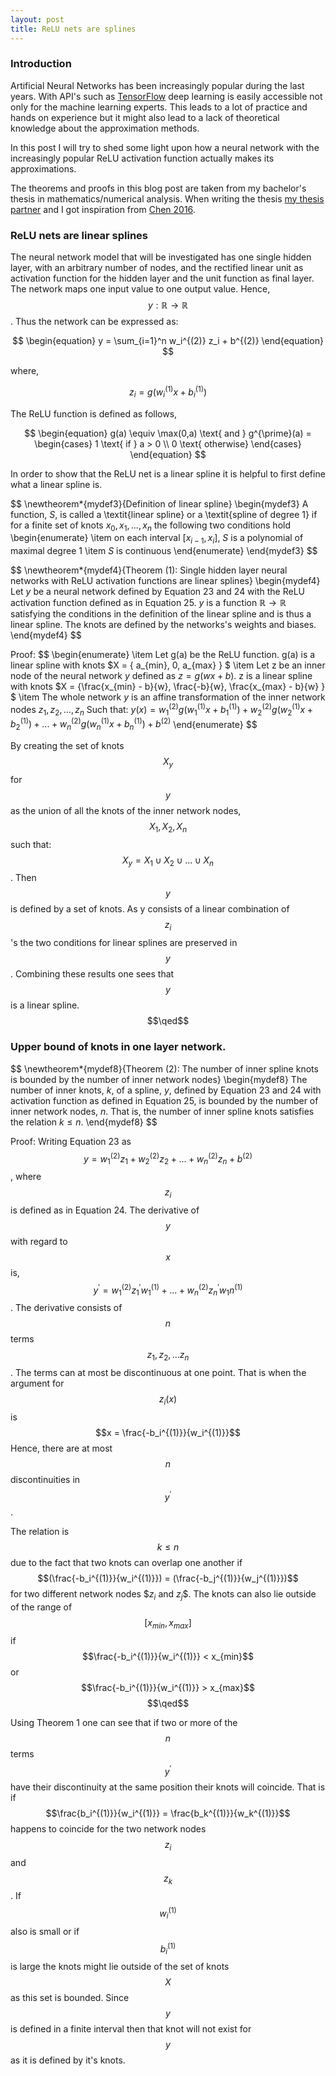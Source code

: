 ```yaml
---
layout: post
title: ReLU nets are splines
---
```


### Introduction

Artificial Neural Networks has been increasingly popular during the last years. With API's such as [TensorFlow](https://www.tensorflow.org/) deep learning is easily accessible not only for the machine learning experts. This leads to a lot of practice and hands on experience but it might also lead to a lack of theoretical knowledge about the approximation methods.

In this post I will try to shed some light upon how a neural network with the increasingly popular ReLU activation function actually makes its approximations.

The theorems and proofs in this blog post are taken from my bachelor's thesis in mathematics/numerical analysis. When writing the thesis [my thesis partner](https://github.com/dachrillz) and I got inspiration from [Chen 2016](https://arxiv.org/pdf/1611.09448.pdf).

### ReLU nets are linear splines

The neural network model that will be investigated has one single hidden layer, with an arbitrary number of nodes, and the rectified linear unit as activation function for the hidden layer and the unit function as final layer. The network maps one input value to one output value. Hence, $$y: \mathbb{R} \rightarrow \mathbb{R}$$. Thus the network can be expressed as:

$$
\begin{equation}
    y = \sum_{i=1}^n w_i^{(2)} z_i + b^{(2)}
\end{equation}
$$

where,

$$
\begin{equation}
    z_i = g(w_i^{(1)}x + b_i^{(1)})
\end{equation}
$$

The ReLU function is defined as follows,

$$
\begin{equation}
    g(a) \equiv \max(0,a) \text{ and } g^{\prime}(a) =         \begin{cases}
            1 \text{ if } a > 0 \\
            0 \text{ otherwise}
        \end{cases}
\end{equation}
$$

In order to show that the ReLU net is a linear spline it is helpful to first define what a linear spline is.

$$
\newtheorem*{mydef3}{Definition of linear spline}
\begin{mydef3}
A function, $S$, is called a \textit{linear spline} or a \textit{spline of degree 1} if for a finite set of knots $x_0,x_1,...,x_n$ the following two conditions hold
\begin{enumerate}
    \item on each interval $[x_{i-1},x_i]$, $S$ is a polynomial of maximal degree $1$
    \item $S$ is continuous
\end{enumerate}
\end{mydef3}
$$

$$
\newtheorem*{mydef4}{Theorem (1): Single hidden layer neural networks with ReLU activation functions are linear splines}
\begin{mydef4}
Let $y$ be a neural network defined by Equation 23 and 24 with the ReLU activation function defined as in Equation 25. $y$ is a function  $\mathbb{R} \rightarrow \mathbb{R}$ satisfying the conditions in the definition of the linear spline and is thus a linear spline. The knots are defined by the networks's weights and biases.
\end{mydef4}
$$

Proof: 
$$
\begin{enumerate}
\item Let g(a) be the ReLU function. g(a) is a linear spline with knots $X = \{ a_{min}, 0, a_{max} \} $
\item Let z be an inner node of the neural network $y$ defined as $z = g(wx + b)$. z is a linear spline with knots $X = \{\frac{x_{min} - b}{w}, \frac{-b}{w}, \frac{x_{max} - b}{w} \} $
\item The whole network $y$ is an affine transformation of the inner network nodes $z_1,z_2,...,z_n$ Such that: $y(x) = w^{(2)}_1g(w_1^{(1)} x + b^{(1)}_1) + w^{(2)}_2g(w_2^{(1)} x + b^{(1)}_2) + ... + w^{(2)}_n g(w_n^{(1)} x + b^{(1)}_n) + b^{(2)}$
\end{enumerate}
$$

By creating the set of knots $$X_y$$ for $$y$$ as the union of all the knots of the inner network nodes, $$X_1,X_2,X_n$$ such that: $$X_y = X_1 \cup X_2 \cup ... \cup X_n$$. Then $$y$$ is defined by a set of knots. As y consists of a linear combination of $$z_i$$'s the two conditions for linear splines are preserved in $$y$$. Combining these results one sees that $$y$$ is a linear spline. $$\qed$$

### Upper bound of knots in one layer network.

$$
\newtheorem*{mydef8}{Theorem (2): The number of inner spline knots is bounded by the number of inner network nodes}
\begin{mydef8}
The number of inner knots, $k$, of a spline, $y$, defined by Equation 23 and 24 with activation function as defined in Equation 25, is bounded by the number of inner network nodes, $n$. That is, the number of inner spline knots satisfies the relation $k \leq n$.
\end{mydef8}
$$

Proof: Writing Equation 23 as $$y = w_1^{(2)} z_1 + w_2^{(2)} z_2 + ... + w_n^{(2)} z_n + b^{(2)}$$, where $$z_i$$ is defined as in Equation 24. The derivative of $$y$$ with regard to $$x$$ is,  $$y^\prime=w_1^{(2)} z_1^\prime w_1^{(1)} +...+ w_n^{(2)} z_n^\prime w_1n^{(1)}$$. The derivative consists of $$n$$ terms $$z_1,z_2,...z_n$$. The terms can at most be discontinuous at one point. That is when the argument for $$z_i(x)$$ is $$x = \frac{-b_i^{(1)}}{w_i^{(1)}}$$ Hence, there are at most $$n$$ discontinuities in $$y^\prime$$.

The relation is $$k \leq n$$ due to the fact that two knots can overlap one another if $$(\frac{-b_i^{(1)}}{w_i^{(1)}}) = (\frac{-b_j^{(1)}}{w_j^{(1)}})$$ for two different network nodes $$z_i$ and $z_j$$. The knots can also lie outside of the range of $$[x_{min},x_{max}]$$ if  $$\frac{-b_i^{(1)}}{w_i^{(1)}} < x_{min}$$ or $$\frac{-b_i^{(1)}}{w_i^{(1)}} > x_{max}$$ $$\qed$$

Using Theorem 1 one can see that if two or more of the $$n$$ terms $$y^\prime$$ have their discontinuity at the same position their knots will coincide. That is if $$\frac{b_i^{(1)}}{w_i^{(1)}} = \frac{b_k^{(1)}}{w_k^{(1)}}$$ happens to coincide for the two network nodes $$z_i$$ and $$z_k$$. If $$w^{(1)}_i$$ also is small or if $$b^{(1)}_i$$ is large the knots might lie outside of the set of knots $$X$$ as this set is bounded. Since $$y$$ is defined in a finite interval then that knot will not exist for $$y$$ as it is defined by it's knots.
